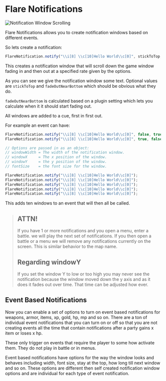 # Flare Notifications

![Notification Window Scrolling](http://i.imgur.com/EfSN6tQ.png)

Flare Notifications allows you to create notification windows based on different
events.

So lets create a notification:

 ```javascript
 FlareNotification.notify("\\i[8] \\c[10]Hello World\\c[0]", stickToTop, fadeOutNearBottom);
```

This creates a notification window that will scroll down the game window fading in and then out
at a specified rate given by the options.

As you can see we give the notification window some text. Optional values are `stickToTop` and
`fadeOutNearBottom` which should be obvious what they do.

`fadeOutNearBottom` is calculated based on a plugin setting which lets you calculate when it
it should start fading out.

All windows are added to a cue, first in first out.

For example an event can have:

```javascript
FlareNotification.notify("\\i[8] \\c[10]Hello World\\c[0]", false, true, {windoWidth: 900, windowX: 2, windowY: 90});
FlareNotification.notify("\\i[8] \\c[10]Hello World\\c[0]", true, false, {windoWidth: 900, windowX: 2, windowY: 90, fontSize: 20});

// Options are passed in as an object:
// windowWidth = The width of the notification window.
// windowX     = The x position of the window.
// windowY     = the y position of the window.
// fontSize    = the font size for the window.

FlareNotification.notify("\\i[8] \\c[10]Hello World\\c[0]");
FlareNotification.notify("\\i[8] \\c[10]Hello World\\c[0]");
FlareNotification.notify("\\i[8] \\c[10]Hello World\\c[0]");
FlareNotification.notify("\\i[8] \\c[10]Hello World\\c[0]");
FlareNotification.notify("\\i[8] \\c[10]Hello World\\c[0]");
```

This adds ten windows to an event that will then all be called.

> ## ATTN!
>
> If you have 1 or more notifications and you open a menu, enter a battle.
> we will play the next set of notifications. If you then open a battle or a menu
> we will remove any notifications currently on the screen. This is similar behavior
> to the map name.
>
> ## Regarding windowY
>
> If you set the window Y to low or too high you may never see the notification because
> the window moved down the y axis and as it does it fades out over time. That time
> can be adjusted how ever.

## Event Based Notifications

Now you can enable a set of options to turn on event based notifications for weapons, armor, items, xp, gold, hp, mp and so on. There are a ton of individual event notifications that you can turn on or off so that you
are not creating events all the time that contain notifications after a party gains x item or loses x hp.

These only trigger on events that require the player to some how activate them. They do not play in battle or in
menus.

Event based notifications have options for the way the window looks and behaves including width, font size, stay at the top, how long till next window and so on. These options are different then self created notification  window options and are individual for each type of event notification.
